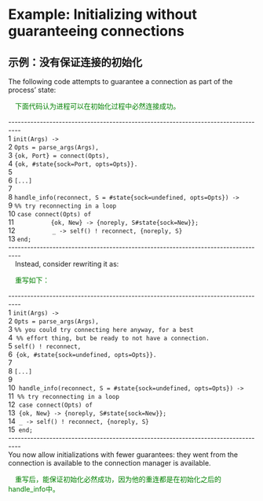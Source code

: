 #  Example: Initializing without guaranteeing connections
## 示例：没有保证连接的初始化
The following code attempts to guarantee a connection as part of the process’ state:
<p></p> <font color="green">

&emsp;下面代码认为进程可以在初始化过程中必然连接成功。
</font> <p></p>

----------------------------------------------------------------------------------<br>
1 `init(Args) ->`<br>
2 `Opts = parse_args(Args),`<br>
3 `{ok, Port} = connect(Opts),`<br>
4 `{ok, #state{sock=Port, opts=Opts}}.`<br>
5 <br>
6 `[...]`<br>
7<br>
8 `handle_info(reconnect, S = #state{sock=undefined, opts=Opts}) ->`<br>
9 `%% try reconnecting in a loop`<br>
10 `case connect(Opts) of`<br>
11 `          {ok, New} -> {noreply, S#state{sock=New}};`<br>
12 `          _ -> self() ! reconnect, {noreply, S}`<br>
13 `end;`<br>
----------------------------------------------------------------------------------<br>
&emsp;Instead, consider rewriting it as:
<p></p> <font color="green">
&emsp;重写如下：
</font> <p></p>

----------------------------------------------------------------------------------<br>
1 `init(Args) ->`<br>
2 `Opts = parse_args(Args),`<br>
3 `%% you could try connecting here anyway, for a best`<br>
4` %% effort thing, but be ready to not have a connection.`<br>
5 `self() ! reconnect,`<br>
6` {ok, #state{sock=undefined, opts=Opts}}.`<br>
7  <br>
8 `[...]`<br>
9 <br>
10` handle_info(reconnect, S = #state{sock=undefined, opts=Opts}) ->`<br>
11` %% try reconnecting in a loop`<br>
12` case connect(Opts) of`<br>
13` {ok, New} -> {noreply, S#state{sock=New}};`<br>
14` _ -> self() ! reconnect, {noreply, S}`<br>
15` end;`<br>
----------------------------------------------------------------------------------<br>
You now allow initializations with fewer guarantees: they went from the connection is available to the connection manager is available.
<p></p> <font color="green">

&emsp;重写后，能保证初始化必然成功，因为他的重连都是在初始化之后的handle_info中。
</font> <p></p>
